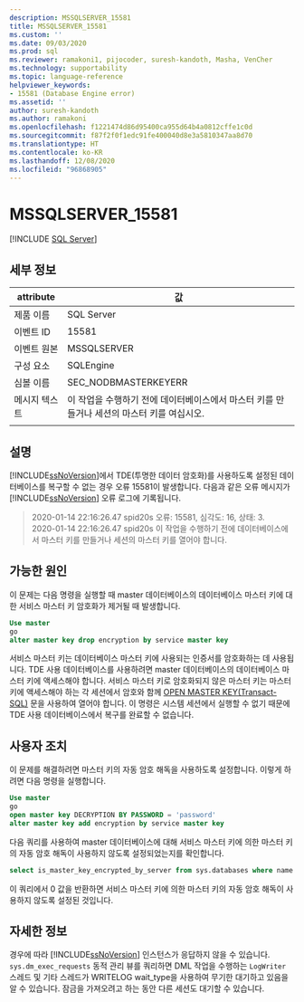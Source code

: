 ```yaml
---
description: MSSQLSERVER_15581
title: MSSQLSERVER_15581
ms.custom: ''
ms.date: 09/03/2020
ms.prod: sql
ms.reviewer: ramakoni1, pijocoder, suresh-kandoth, Masha, VenCher
ms.technology: supportability
ms.topic: language-reference
helpviewer_keywords:
- 15581 (Database Engine error)
ms.assetid: ''
author: suresh-kandoth
ms.author: ramakoni
ms.openlocfilehash: f1221474d86d95400ca955d64b4a0812cffe1c0d
ms.sourcegitcommit: f87f2f0f1edc91fe400040d8e3a5810347aa8d70
ms.translationtype: HT
ms.contentlocale: ko-KR
ms.lasthandoff: 12/08/2020
ms.locfileid: "96868905"
---
```

# <a name="mssqlserver_15581"></a>MSSQLSERVER_15581
 [!INCLUDE [SQL Server](../../includes/applies-to-version/sqlserver.md)]

## <a name="details"></a>세부 정보

|attribute|값|
|---|---|
|제품 이름|SQL Server|
|이벤트 ID|15581|
|이벤트 원본|MSSQLSERVER|
|구성 요소|SQLEngine|
|심볼 이름|SEC_NODBMASTERKEYERR|
|메시지 텍스트|이 작업을 수행하기 전에 데이터베이스에서 마스터 키를 만들거나 세션의 마스터 키를 여십시오.|
||

## <a name="explanation"></a>설명

[!INCLUDE[ssNoVersion](../../includes/ssnoversion-md.md)]에서 TDE(투명한 데이터 암호화)를 사용하도록 설정된 데이터베이스를 복구할 수 없는 경우 오류 15581이 발생합니다. 다음과 같은 오류 메시지가 [!INCLUDE[ssNoVersion](../../includes/ssnoversion-md.md)] 오류 로그에 기록됩니다.

> 2020-01-14 22:16:26.47 spid20s 오류: 15581, 심각도: 16, 상태: 3.  
2020-01-14 22:16:26.47 spid20s 이 작업을 수행하기 전에 데이터베이스에서 마스터 키를 만들거나 세션의 마스터 키를 열어야 합니다.

## <a name="possible-cause"></a>가능한 원인

이 문제는 다음 명령을 실행할 때 master 데이터베이스의 데이터베이스 마스터 키에 대한 서비스 마스터 키 암호화가 제거될 때 발생합니다.

```sql
Use master
go
alter master key drop encryption by service master key
```

서비스 마스터 키는 데이터베이스 마스터 키에 사용되는 인증서를 암호화하는 데 사용됩니다. TDE 사용 데이터베이스를 사용하려면 master 데이터베이스의 데이터베이스 마스터 키에 액세스해야 합니다. 서비스 마스터 키로 암호화되지 않은 마스터 키는 마스터 키에 액세스해야 하는 각 세션에서 암호와 함께 [OPEN MASTER KEY(Transact-SQL)](/sql/t-sql/statements/open-master-key-transact-sql) 문을 사용하여 열어야 합니다. 이 명령은 시스템 세션에서 실행할 수 없기 때문에 TDE 사용 데이터베이스에서 복구를 완료할 수 없습니다.

## <a name="user-action"></a>사용자 조치

이 문제를 해결하려면 마스터 키의 자동 암호 해독을 사용하도록 설정합니다. 이렇게 하려면 다음 명령을 실행합니다.

```sql
Use master
go
open master key DECRYPTION BY PASSWORD = 'password'
alter master key add encryption by service master key
```

다음 쿼리를 사용하여 master 데이터베이스에 대해 서비스 마스터 키에 의한 마스터 키의 자동 암호 해독이 사용하지 않도록 설정되었는지를 확인합니다.

```sql
select is_master_key_encrypted_by_server from sys.databases where name = 'master'
```

이 쿼리에서 0 값을 반환하면 서비스 마스터 키에 의한 마스터 키의 자동 암호 해독이 사용하지 않도록 설정된 것입니다.

## <a name="more-information"></a>자세한 정보

경우에 따라 [!INCLUDE[ssNoVersion](../../includes/ssnoversion-md.md)] 인스턴스가 응답하지 않을 수 있습니다. `sys.dm_exec_requests` 동적 관리 뷰를 쿼리하면 DML 작업을 수행하는 `LogWriter` 스레드 및 기타 스레드가 WRITELOG wait_type을 사용하여 무기한 대기하고 있음을 알 수 있습니다. 잠금을 가져오려고 하는 동안 다른 세션도 대기할 수 있습니다.
